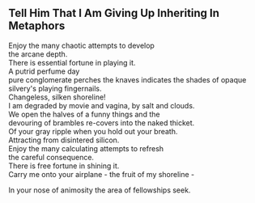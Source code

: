 Tell Him That I Am Giving Up Inheriting In Metaphors
----------------------------------------------------
Enjoy the many chaotic attempts to develop  
the arcane depth.  
There is essential fortune in playing it.  
A putrid perfume day  
pure conglomerate perches the knaves indicates the shades of opaque silvery's playing fingernails.  
Changeless, silken shoreline!  
I am degraded by movie and vagina, by salt and clouds.  
We open the halves of a funny things and the  
devouring of brambles re-covers into the naked thicket.  
Of your gray ripple when you hold out your breath.  
Attracting from disintered silicon.  
Enjoy the many calculating attempts to refresh  
the careful consequence.  
There is free fortune in shining it.  
Carry me onto your airplane - the fruit of my shoreline -  
  
In your nose of animosity the area of fellowships seek.  
